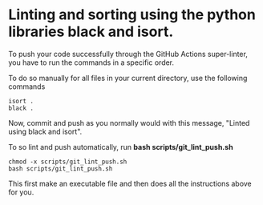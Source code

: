 # Linting and sorting using the python libraries black and isort.

To push your code successfully through the GitHub Actions super-linter, you have to run the commands in a specific order.

To do so manually for all files in your current directory, use the following commands

```{bash}
isort .
black .
```

Now, commit and push as you normally would with this message,  "Linted using black and isort".

To so lint and push automatically, run **bash scripts/git_lint_push.sh**

```{bash}
chmod -x scripts/git_lint_push.sh
bash scripts/git_lint_push.sh
```

This first make an executable file and then does all the instructions above for you.